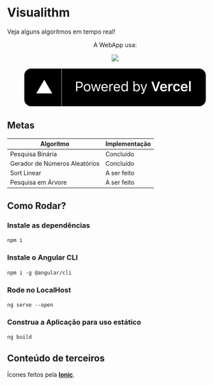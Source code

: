 # Visualithm
Veja alguns algorítmos em tempo real!

<div align="center">
A WebApp usa:

<img src="https://skillicons.dev/icons?i=angular,ts,sass,nodejs"></img>

![Powered by Vercel](src/assets/powered-by-vercel.svg)
</div>

## Metas
| **Algorítmo**                 | **Implementação** |
|-------------------------------|-------------------|
| Pesquisa Binária              | Concluído         |
| Gerador de Números Aleatórios | Concluído         |
| Sort Linear                   | A ser feito       |
| Pesquisa em Árvore            | A ser feito       |

## Como Rodar?
### Instale as dependências
```
npm i
```
### Instale o Angular CLI
```
npm i -g @angular/cli
```
### Rode no LocalHost
```
ng serve --open
```
### Construa a Aplicação para uso estático
```
ng build
```
## Conteúdo de terceiros
Ícones feitos pela **[Ionic](https://ionic.io/ionicons)**.
